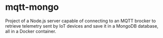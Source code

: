 # mqtt-mongo
Project of a Node.js server capable of connecting to an MQTT brocker to retrieve telemetry sent by IoT devices and save it in a MongoDB database, all in a Docker container.

